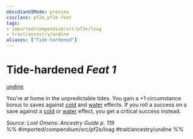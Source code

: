 ```yaml
---
obsidianUIMode: preview
cssclass: pf2e,pf2e-feat
tags:
- imported/compendium/src/pf2e/loag
- trait/ancestry/undine
aliases: ["Tide-hardened"]
---
```

# Tide-hardened  *Feat 1*  
[undine](undine-b2.md)  


You're at home in the unpredictable tides. You gain a +1 circumstance bonus to saves against [cold](cold.md) and [water](water.md) effects. If you roll a success on a save against a [cold](cold.md) or [water](water.md) effect, you get a critical success instead.

*Source: Lost Omens: Ancestry Guide p. 119*  
%% #imported/compendium/src/pf2e/loag #trait/ancestry/undine %%